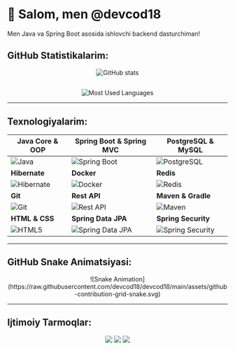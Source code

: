 # 👋 Salom, men @devcod18
Men Java va Spring Boot asosida ishlovchi backend dasturchiman!

## GitHub Statistikalarim:
<div align="center"> 
  <img src="https://github-readme-stats.vercel.app/api?username=devcod18&show_icons=true&theme=radical" alt="GitHub stats" /> 
</div>

##
<div align="center">
  <img src="https://github-readme-stats.vercel.app/api/top-langs/?username=devcod18&layout=compact&theme=radical" alt="Most Used Languages" />
</div>

---

## Texnologiyalarim:
<div align="center">

| **Java Core & OOP** | **Spring Boot & Spring MVC** | **PostgreSQL & MySQL** |
|---------------------|-----------------------------|------------------------|
| ![Java](https://img.shields.io/badge/-Java-007396?style=flat&logo=java) | ![Spring Boot](https://img.shields.io/badge/-Spring%20Boot-6DB33F?style=flat&logo=springboot) | ![PostgreSQL](https://img.shields.io/badge/-PostgreSQL-336791?style=flat&logo=postgresql) |
| **Hibernate** | **Docker** | **Redis** |
| ![Hibernate](https://img.shields.io/badge/-Hibernate-59666C?style=flat&logo=hibernate) | ![Docker](https://img.shields.io/badge/-Docker-2496ED?style=flat&logo=docker) | ![Redis](https://img.shields.io/badge/-Redis-DC382D?style=flat&logo=redis) |
| **Git** | **Rest API** | **Maven & Gradle** |
| ![Git](https://img.shields.io/badge/-Git-F05032?style=flat&logo=git) | ![Rest API](https://img.shields.io/badge/-Rest%20API-25D366?style=flat&logo=restapi) | ![Maven](https://img.shields.io/badge/-Maven-C71A36?style=flat&logo=maven) |
| **HTML & CSS** | **Spring Data JPA** | **Spring Security** |
| ![HTML5](https://img.shields.io/badge/-HTML5-E34F26?style=flat&logo=html5) | ![Spring Data JPA](https://img.shields.io/badge/-Spring%20Data%20JPA-6DB33F?style=flat&logo=springboot) | ![Spring Security](https://img.shields.io/badge/-Spring%20Security-6DB33F?style=flat&logo=springboot) |

</div>

---

## GitHub Snake Animatsiyasi:
<div align="center">
  ![Snake Animation](https://raw.githubusercontent.com/devcod18/devcod18/main/assets/github-contribution-grid-snake.svg)
</div>

---

## Ijtimoiy Tarmoqlar:
<div align="center">
  <a href="https://www.instagram.com/dev.crw"><img src="https://img.shields.io/badge/Instagram-%23E4405F?style=flat&logo=instagram&logoColor=white"/></a>
  <a href="https://www.linkedin.com/in/devcod18"><img src="https://img.shields.io/badge/LinkedIn-%230A66C2?style=flat&logo=linkedin&logoColor=white"/></a>
  <a href="https://twitter.com/dev.crw"><img src="https://img.shields.io/badge/Twitter-%231DA1F2?style=flat&logo=twitter&logoColor=white"/></a>
</div>
